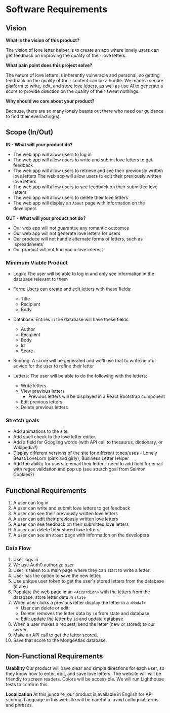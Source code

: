 # Software Requirements


## Vision

**What is the vision of this product?**

The vision of love letter helper is to create an app where lonely users can get feedback on improving the quality of their love letters.


**What pain point does this project solve?**

The nature of love letters is inherently vulnerable and personal, so getting feedback on the quality of their content can be a hurdle. We made a secure platform to write, edit, and store love letters, as well as use AI to generate a score to provide direction on the quality of their sweet nothings.


**Why should we care about your product?**

Because, there are so many lonely beasts out there who need our guidance to find their everlasting(s).


## Scope (In/Out)

**IN - What will your product do?**

- The web app will allow users to log in
- The web app will allow users to write and submit love letters to get feedback
- The web app will allow users to retrieve and see their previously written love letters
The web app will allow users to edit their previously written love letters
- The web app will allow users to see feedback on their submitted love letters
- The web app will allow users to delete their love letters
- The web app will display an `About` page with information on the developers


**OUT - What will your product not do?**

- Our web app will not guarantee any romantic outcomes
- Our web app will not generate love letters for users
- Our produce will not handle alternate forms of letters, such as 'spreadsheets'
- Out product will not find you a love interest


### Minimum Viable Product

- Login: The user will be able to log in and only see information in the database relevant to them


- Form: Users can create and edit letters with these fields:
  - Title
  - Recipient
  - Body


- Database: Entries in the database will have these fields:
  - Author
  - Recipient
  - Body
  - Id
  - Score


- Scoring: A score will be generated and we'll use that to write helpful advice for the user to refine their letter


- Letters: The user will be able to do the following with the letters:
  - Write letters
  - View previous letters
    - Previous letters will be displayed in a React Bootstrap component
  - Edit previous letters
  - Delete previous letters


### Stretch goals

- Add animations to the site.
- Add spell check to the love letter editor.
- Add a field for Googling words (with API call to thesaurus, dictionary, or Wikipedia?)
- Display different versions of the site for different tones/uses - Lonely Beast/LoveLorn (pink and girly), Business Letter Helper
- Add the ability for users to email their letter - need to add field for email with regex validation and pop up (see stretch goal from Salmon Cookies?)

## Functional Requirements


1. A user can log in
2. A user can write and submit love letters to get feedback
3. A user can see their previously written love letters
4. A user can edit their previously written love letters
5. A user can see feedback on their submitted love letters
6. A user can delete their stored love letters
7. A user can see an `About` page with information on the developers


### Data Flow

1. User logs in
2. We use Auth0 authorize user
3. User is taken to a main page where they can start to write a letter.
4. User has the option to save the new letter. 
5. Use unique user token to get the user's stored letters from the database (if any)
6. Populate the web page in an `<Accordion>` with the letters from the database; store letter data in `state`
7. When user clicks a previous letter display the letter in a `<Modal>`
    - User can delete or edit:
    - Delete: removes the letter data by `id` from state and database
    - Edit: update the letter by `id` and update database
8. When a user makes a request, send the letter (new or stored) to our server.
9. Make an API call to get the letter scored.
10. Save that score to the MongoAtlas database.


## Non-Functional Requirements


**Usability**
Our product will have clear and simple directions for each user, so they know how to enter, edit, and save love letters. The website will will be friendly to screen readers. Colors will be accessible. We will run Lighthouse tests to confirm this.


**Localization**
At this juncture, our product is available in English for API scoring. Language in this website will be careful to avoid colloquial terms and phrases.
